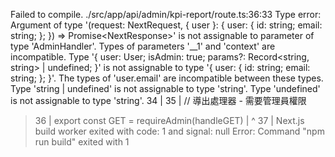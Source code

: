 Failed to compile.
./src/app/api/admin/kpi-report/route.ts:36:33
Type error: Argument of type '(request: NextRequest, { user }: { user: { id: string; email: string; }; }) => Promise<NextResponse<unknown>>' is not assignable to parameter of type 'AdminHandler'.
  Types of parameters '__1' and 'context' are incompatible.
    Type '{ user: User; isAdmin: true; params?: Record<string, string> | undefined; }' is not assignable to type '{ user: { id: string; email: string; }; }'.
      The types of 'user.email' are incompatible between these types.
        Type 'string | undefined' is not assignable to type 'string'.
          Type 'undefined' is not assignable to type 'string'.
  34 |
  35 | // 導出處理器 - 需要管理員權限
> 36 | export const GET = requireAdmin(handleGET)
     |                                 ^
  37 |
Next.js build worker exited with code: 1 and signal: null
Error: Command "npm run build" exited with 1
